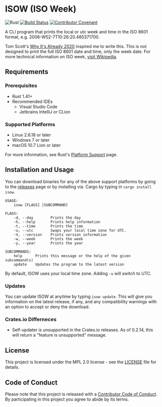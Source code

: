 # ISOW (ISO Week)

![Rust](https://github.com/tonytins/isow/workflows/Rust/badge.svg) [![Build Status](https://travis-ci.org/tonytins/isow.svg?branch=master)](https://travis-ci.org/tonytins/isow) [![Contributor Covenant](https://img.shields.io/badge/Contributor%20Covenant-v2.0%20adopted-ff69b4.svg)](CODE_OF_CONDUCT.md)

A CLI program that prints the local or utc week and time in the ISO 8601 format, e.g. 2006-W52-7T10:26:20.485371700.

Tom Scott's [Why It's Already 2020](https://www.youtube.com/watch?v=D3jxx8Yyw1c) inspired me to write this. This is not designed to print the full ISO 8601 date and time, only the week date. For more technical information on ISO week, [visit Wikipedia](https://en.wikipedia.org/wiki/ISO_week_date).

## Requirements

### Prerequisites

- Rust 1.41+
- Recommended IDEs
  - Visual Studio Code
  - Jetbrains IntelliJ or CLion

### Supported Platforms

- Linux 2.6.18 or later
- Windows 7 or later
- macOS 10.7 Lion or later

For more information, see Rust's [Platform Support](https://forge.rust-lang.org/release/platform-support.html) page.

## Installation and Usage

You can download binaries for any of the above support platforms by going to the [releases](https://github.com/tonytins/isow/releases) page or by installing via. Cargo by typing in ``cargo install isow``.

```
USAGE:
    isow [FLAGS] [SUBCOMMAND]

FLAGS:
    -d, --day        Prints the day
    -h, --help       Prints help information
    -t, --time       Prints the time
    -u, --utc        Swaps your local time zone for UTC.
    -V, --version    Prints version information
    -w, --week       Prints the week
    -y, --year       Prints the year

SUBCOMMANDS:
    help      Prints this message or the help of the given subcommand(s)
    update    Updates the program to the latest version
```

By default, ISOW uses your local time zone. Adding ``-u`` will switch to UTC.

### Updates

You can update ISOW at anytime by typing ``isow update``. This will give you information on the latest release, if any, and any compatibility warnings with an option to accept or deny the download.

### Crates.io Differneces

- Self-updater is unsupported in the Crates.io releases. As of 0.2.14, this will return a "feature is unsupported" message.

## License

This project is licensed under the MPL 2.0 license - see the [LICENSE](LICENSE) file for details.

## Code of Conduct

Please note that this project is released with a [Contributor Code of Conduct](CODE_OF_CONDUCT.md). By participating in this project you agree to abide by its terms.
